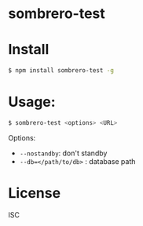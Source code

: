 # sombrero-test

# Install

```bash
$ npm install sombrero-test -g
```

# Usage:

```bash
$ sombrero-test <options> <URL>
```

Options:

*  `--nostandby`: don't standby
*  `--db=</path/to/db>` : database path

# License

ISC